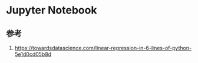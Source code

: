 # Jupyter Notebook

##



## 参考

1. https://towardsdatascience.com/linear-regression-in-6-lines-of-python-5e1d0cd05b8d
